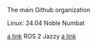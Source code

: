The main Github organization

Linux:
24.04 Noble Numbat

[a link](https://ubuntu.com/download/desktop)
ROS 2 Jazzy
[a link](https://docs.ros.org/en/jazzy/index.html)
